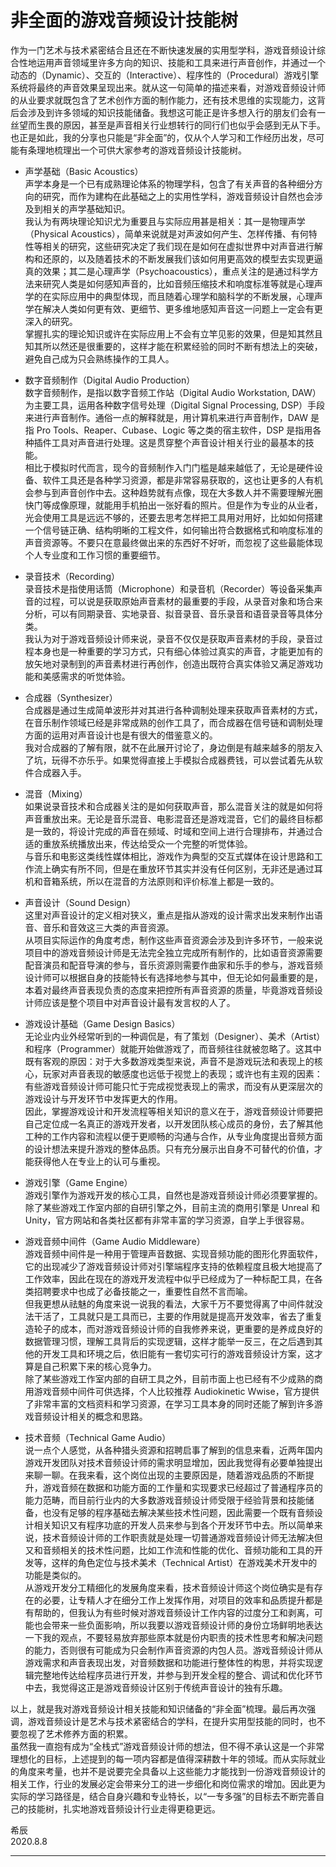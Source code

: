 # 非全面的游戏音频设计技能树

作为一门艺术与技术紧密结合且还在不断快速发展的实用型学科，游戏音频设计综合性地运用声音领域里许多方向的知识、技能和工具来进行声音创作，并通过一个动态的（Dynamic）、交互的（Interactive）、程序性的（Procedural）游戏引擎系统将最终的声音效果呈现出来。就从这一句简单的描述来看，对游戏音频设计师的从业要求就既包含了艺术创作方面的制作能力，还有技术思维的实现能力，这背后会涉及到许多领域的知识技能储备。我想这可能正是许多想入行的朋友们会有一丝望而生畏的原因，甚至是声音相关行业想转行的同行们也似乎会感到无从下手。也正是如此，我的分享也只能是“非全面”的，仅从个人学习和工作经历出发，尽可能有条理地梳理出一个可供大家参考的游戏音频设计技能树。

* 声学基础（Basic Acoustics）\
声学本身是一个已有成熟理论体系的物理学科，包含了有关声音的各种细分方向的研究，而作为建构在此基础之上的实用性学科，游戏音频设计自然也会涉及到相关的声学基础知识。\
我认为有两块理论知识尤为重要且与实际应用甚是相关：其一是物理声学（Physical Acoustics），简单来说就是对声波如何产生、怎样传播、有何特性等相关的研究，这些研究决定了我们现在是如何在虚拟世界中对声音进行解构和还原的，以及随着技术的不断发展我们该如何用更高效的模型去实现更逼真的效果；其二是心理声学（Psychoacoustics），重点关注的是通过科学方法来研究人类是如何感知声音的，比如音频压缩技术和响度标准等就是心理声学的在实际应用中的典型体现，而且随着心理学和脑科学的不断发展，心理声学在解决人类如何更有效、更细节、更多维地感知声音这一问题上一定会有更深入的研究。\
掌握扎实的理论知识或许在实际应用上不会有立竿见影的效果，但是知其然且知其所以然还是很重要的，这样才能在积累经验的同时不断有想法上的突破，避免自己成为只会熟练操作的工具人。

* 数字音频制作（Digital Audio Production）\
数字音频制作，是指以数字音频工作站（Digital Audio Workstation, DAW）为主要工具，运用各种数字信号处理（Digital Signal Processing, DSP）手段来进行声音制作。通俗一点的解释就是，用计算机来进行声音制作，DAW 是指 Pro Tools、Reaper、Cubase、Logic 等之类的宿主软件，DSP 是指用各种插件工具对声音进行处理。这是贯穿整个声音设计相关行业的最基本的技能。\
相比于模拟时代而言，现今的音频制作入门门槛是越来越低了，无论是硬件设备、软件工具还是各种学习资源，都是非常容易获取的，这也让更多的人有机会参与到声音创作中去。这种趋势就有点像，现在大多数人并不需要理解光圈快门等成像原理，就能用手机拍出一张好看的照片。但是作为专业的从业者，光会使用工具是远远不够的，还要去思考怎样把工具用对用好，比如如何搭建一个信号链正确、结构明晰的工程文件，如何输出符合数据格式和响度标准的声音资源等。不要只在意最终做出来的东西好不好听，而忽视了这些最能体现个人专业度和工作习惯的重要细节。

* 录音技术（Recording）\
录音技术是指使用话筒（Microphone）和录音机（Recorder）等设备采集声音的过程，可以说是获取原始声音素材的最重要的手段，从录音对象和场合来分析，可以有同期录音、实地录音、拟音录音、音乐录音和语音录音等具体分类。\
我认为对于游戏音频设计师来说，录音不仅仅是获取声音素材的手段，录音过程本身也是一种重要的学习方式，只有细心体验过真实的声音，才能更加有的放矢地对录制到的声音素材进行再创作，创造出既符合真实体验又满足游戏功能和美感需求的听觉体验。

* 合成器（Synthesizer）\
合成器是通过生成简单波形并对其进行各种调制处理来获取声音素材的方式，在音乐制作领域已经是非常成熟的创作工具了，而合成器在信号链和调制处理方面的运用对声音设计也是有很大的借鉴意义的。\
我对合成器的了解有限，就不在此展开讨论了，身边倒是有越来越多的朋友入了坑，玩得不亦乐乎。如果觉得直接上手模拟合成器费钱，可以尝试着先从软件合成器入手。

* 混音（Mixing）\
如果说录音技术和合成器关注的是如何获取声音，那么混音关注的就是如何将声音重放出来。无论是音乐混音、电影混音还是游戏混音，它们的最终目标都是一致的，将设计完成的声音在频域、时域和空间上进行合理排布，并通过合适的重放系统播放出来，传达给受众一个完整的听觉体验。\
与音乐和电影这类线性媒体相比，游戏作为典型的交互式媒体在设计思路和工作流上确实有所不同，但是在重放环节其实并没有任何区别，无非还是通过耳机和音箱系统，所以在混音的方法原则和评价标准上都是一致的。

* 声音设计（Sound Design）\
这里对声音设计的定义相对狭义，重点是指从游戏的设计需求出发来制作出语音、音乐和音效这三大类的声音资源。\
从项目实际运作的角度考虑，制作这些声音资源会涉及到许多环节，一般来说项目中的游戏音频设计师是无法完全独立完成所有制作的，比如语音资源需要配音演员和配音导演的参与，音乐资源则需要作曲家和乐手的参与，游戏音频设计师可以根据自身的技能特长有选择地参与其中，但无论如何最重要的是，本着对最终声音表现负责的态度来把控所有声音资源的质量，毕竟游戏音频设计师应该是整个项目中对声音设计最有发言权的人了。

* 游戏设计基础（Game Design Basics）\
无论业内业外经常听到的一种调侃是，有了策划（Designer）、美术（Artist）和程序（Programmer）就能开始做游戏了，而音频往往就被忽略了。这其中既有客观的原因：对于大多数游戏类型来说，声音不是游戏玩法和表现上的核心，玩家对声音表现的敏感度也远低于视觉上的表现；或许也有主观的因素：有些游戏音频设计师可能只忙于完成视觉表现上的需求，而没有从更深层次的游戏设计与开发环节中发挥更大的作用。\
因此，掌握游戏设计和开发流程等相关知识的意义在于，游戏音频设计师要把自己定位成一名真正的游戏开发者，以开发团队核心成员的身份，去了解其他工种的工作内容和流程以便于更顺畅的沟通与合作，从专业角度提出音频方面的设计想法来提升游戏的整体品质。只有充分展示出自身不可替代的价值，才能获得他人在专业上的认可与重视。

* 游戏引擎（Game Engine）\
游戏引擎作为游戏开发的核心工具，自然也是游戏音频设计师必须要掌握的。除了某些游戏工作室内部的自研引擎之外，目前主流的商用引擎是 Unreal 和 Unity，官方网站和各类社区都有非常丰富的学习资源，自学上手很容易。

* 游戏音频中间件（Game Audio Middleware）\
游戏音频中间件是一种用于管理声音数据、实现音频功能的图形化界面软件，它的出现减少了游戏音频设计师对引擎端程序支持的依赖程度且极大地提高了工作效率，因此在现在的游戏开发流程中似乎已经成为了一种标配工具，在各类招聘要求中也成了必备技能之一，重要性自然不言而喻。\
但我更想从祛魅的角度来说一说我的看法，大家千万不要觉得离了中间件就没法干活了，工具就只是工具而已，主要的作用就是提高开发效率，省去了重复造轮子的成本，而对游戏音频设计师的自我修养来说，更重要的是养成良好的数据管理习惯，理解工具背后的实现逻辑，这样才能举一反三，在之后遇到其他的开发工具和环境之后，依旧能有一套切实可行的游戏音频设计方案，这才算是自己积累下来的核心竞争力。\
除了某些游戏工作室内部的自研工具之外，目前市面上也已经有不少成熟的商用游戏音频中间件可供选择，个人比较推荐 Audiokinetic Wwise，官方提供了非常丰富的文档资料和学习资源，在学习工具本身的同时还能了解到许多游戏音频设计相关的概念和思路。

* 技术音频（Technical Game Audio）\
说一点个人感觉，从各种猎头资源和招聘启事了解到的信息来看，近两年国内游戏开发团队对技术音频设计师的需求明显增加，因此我觉得有必要单独提出来聊一聊。在我来看，这个岗位出现的主要原因是，随着游戏品质的不断提升，游戏音频在数据和功能方面的工作量和实现要求已经超过了普通程序员的能力范畴，而目前行业内的大多数游戏音频设计师受限于经验背景和技能储备，也没有足够的程序基础去解决某些技术性问题，因此需要一个既有音频设计相关知识又有程序功底的开发人员来参与到各个开发环节中去。所以简单来说，技术音频设计师的工作职责就是处理一切普通游戏音频设计师无法解决但又和音频相关的技术性问题，比如工作流和性能的优化、音频功能和工具的开发等，这样的角色定位与技术美术（Technical Artist）在游戏美术开发中的功能是类似的。\
从游戏开发分工精细化的发展角度来看，技术音频设计师这个岗位确实是有存在的必要，让专精人才在细分工作上发挥作用，对项目的效率和品质提升都是有帮助的，但我认为有些时候对游戏音频设计工作内容的过度分工和剥离，可能也会带来一些负面影响，所以我要以游戏音频设计师的身份立场鲜明地表达一下我的观点，不要轻易放弃那些原本就是份内职责的技术性思考和解决问题的能力，否则很有可能成为只会制作声音资源的内包人员。游戏音频设计师从游戏需求和声音表现出发，对音频数据和功能进行整体性的构思，并将实现逻辑完整地传达给程序员进行开发，并参与到开发全程的整合、调试和优化环节中去，我觉得这正是游戏音频设计区别于传统声音设计的独有乐趣。

以上，就是我对游戏音频设计相关技能和知识储备的“非全面”梳理。最后再次强调，游戏音频设计是艺术与技术紧密结合的学科，在提升实用型技能的同时，也不要忽视了艺术修养方面的积累。\
虽然我一直抱有成为“全栈式”游戏音频设计师的想法，但不得不承认这是一个非常理想化的目标，上述提到的每一项内容都是值得深耕数十年的领域。而从实际就业的角度来考量，也并不是说要完全具备以上这些能力才能找到一份游戏音频设计的相关工作，行业的发展必定会带来分工的进一步细化和岗位需求的增加。因此更为实际的学习路径是，结合自身兴趣和专业特长，以“一专多强”的目标去不断完善自己的技能树，扎实地游戏音频设计行业走得更稳更远。

希辰\
2020.8.8

***